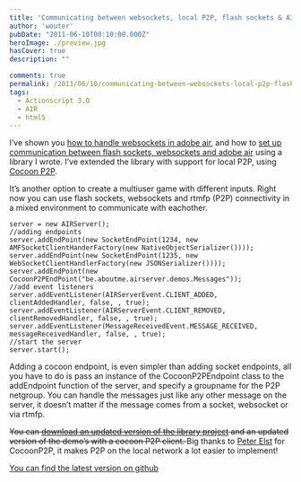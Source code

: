 ```yaml
---
title: 'Communicating between websockets, local P2P, flash sockets & AIR'
author: 'wouter'
pubDate: "2011-06-10T00:10:00.000Z"
heroImage: ./preview.jpg
hasCover: true
description: ""

comments: true
permalink: /2011/06/10/communicating-between-websockets-local-p2p-flash-sockets-air/
tags:
  - Actionscript 3.0
  - AIR
  - html5
---
```

I’ve shown you [how to handle websockets in adobe air][1], and how to [set up communication between flash sockets, websockets and adobe air][2] using a library I wrote. I’ve extended the library with support for local P2P, using [Cocoon P2P][3].

<!--more-->

It’s another option to create a multiuser game with different inputs. Right now you can use flash sockets, websockets and rtmfp (P2P) connectivity in a mixed environment to communicate with eachother.

```actionscript-3
server = new AIRServer();
//adding endpoints
server.addEndPoint(new SocketEndPoint(1234, new AMFSocketClientHanderFactory(new NativeObjectSerializer())));
server.addEndPoint(new SocketEndPoint(1235, new WebSocketClientHandlerFactory(new JSONSerializer())));
server.addEndPoint(new CocoonP2PEndPoint("be.aboutme.airserver.demos.Messages"));
//add event listeners
server.addEventListener(AIRServerEvent.CLIENT_ADDED, clientAddedHandler, false, , true);
server.addEventListener(AIRServerEvent.CLIENT_REMOVED, clientRemovedHandler, false, , true);
server.addEventListener(MessageReceivedEvent.MESSAGE_RECEIVED, messageReceivedHandler, false, , true);
//start the server
server.start();
```

Adding a cocoon endpoint, is even simpler than adding socket endpoints, all you have to do is pass an instance of the CocoonP2PEndpoint class to the addEndpoint function of the server, and specify a groupname for the P2P netgroup. You can handle the messages just like any other message on the server, it doesn’t matter if the message comes from a socket, websocket or via rtmfp.

<del datetime="2011-11-24T19:33:18+00:00">You can [download an updated version of the library project][4] and an updated version of the demo’s with a cocoon P2P client. </del>Big thanks to [Peter Elst][5] for CocoonP2P, it makes P2P on the local network a lot easier to implement!

[You can find the latest version on github][6]

 [1]: /2011/06/07/handling-websocket-connections-with-adobe-air-serversocket/
 [2]: /2011/06/09/airserver-handling-both-sockets-websockets-in-adobe-air/
 [3]: http://code.google.com/p/cocoon-p2p/
 [4]: http://labs.aboutme.be/airserver/airserver-0.2.zip
 [5]: http://www.peterelst.com
 [6]: https://github.com/wouterverweirder/AIR-Server